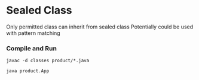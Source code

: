 # Sealed Class
Only permitted class can inherit from sealed class
Potentially could be used with pattern matching

### Compile and Run
`javac -d classes product/*.java`

`java product.App`